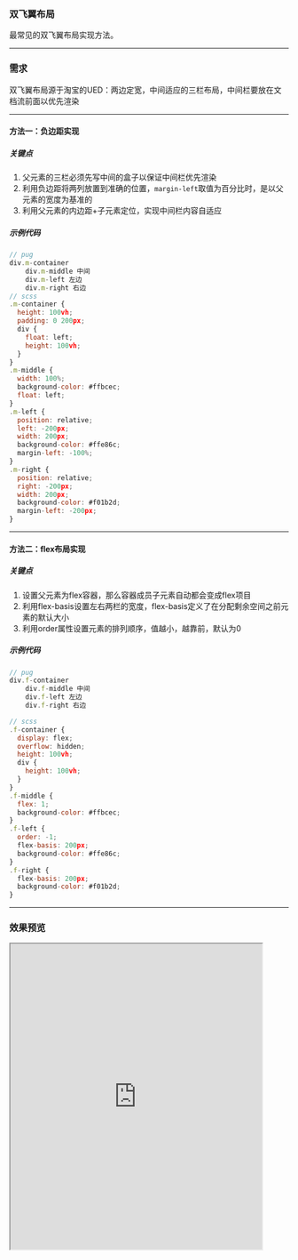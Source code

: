 ### 双飞翼布局

最常见的双飞翼布局实现方法。

---

### 需求
双飞翼布局源于淘宝的UED：两边定宽，中间适应的三栏布局，中间栏要放在文档流前面以优先渲染

---

#### 方法一：负边距实现

##### 关键点
1. 父元素的三栏必须先写中间的盒子以保证中间栏优先渲染
2. 利用负边距将两列放置到准确的位置，<code>margin-left</code>取值为百分比时，是以父元素的宽度为基准的
3. 利用父元素的内边距+子元素定位，实现中间栏内容自适应

##### 示例代码
```javascript
// pug
div.m-container
    div.m-middle 中间
    div.m-left 左边
    div.m-right 右边
// scss
.m-container {
  height: 100vh;
  padding: 0 200px;
  div {
    float: left;
    height: 100vh;
  }
}
.m-middle {
  width: 100%;
  background-color: #ffbcec;
  float: left;
}
.m-left {
  position: relative;
  left: -200px;
  width: 200px;
  background-color: #ffe86c;
  margin-left: -100%;
}
.m-right {
  position: relative;
  right: -200px;
  width: 200px;
  background-color: #f01b2d;
  margin-left: -200px;
}
```

---

#### 方法二：flex布局实现

##### 关键点
1. 设置父元素为flex容器，那么容器成员子元素自动都会变成flex项目
2. 利用flex-basis设置左右两栏的宽度，flex-basis定义了在分配剩余空间之前元素的默认大小
3. 利用order属性设置元素的排列顺序，值越小，越靠前，默认为0

##### 示例代码
```javascript
// pug
div.f-container
    div.f-middle 中间
    div.f-left 左边
    div.f-right 右边

// scss
.f-container {
  display: flex;
  overflow: hidden;
  height: 100vh;
  div {
    height: 100vh;
  }
}
.f-middle {
  flex: 1;
  background-color: #ffbcec;
}
.f-left {
  order: -1;
  flex-basis: 200px;
  background-color: #ffe86c;
}
.f-right {
  flex-basis: 200px;
  background-color: #f01b2d;
}
```

---

### 效果预览
<iframe width="90%" height="550" allowfullscreen="allowfullscreen" src="https://codepen.io/superwtt/embed/zYNejaQ?height=450&theme-id=default&default-tab=result"></iframe>